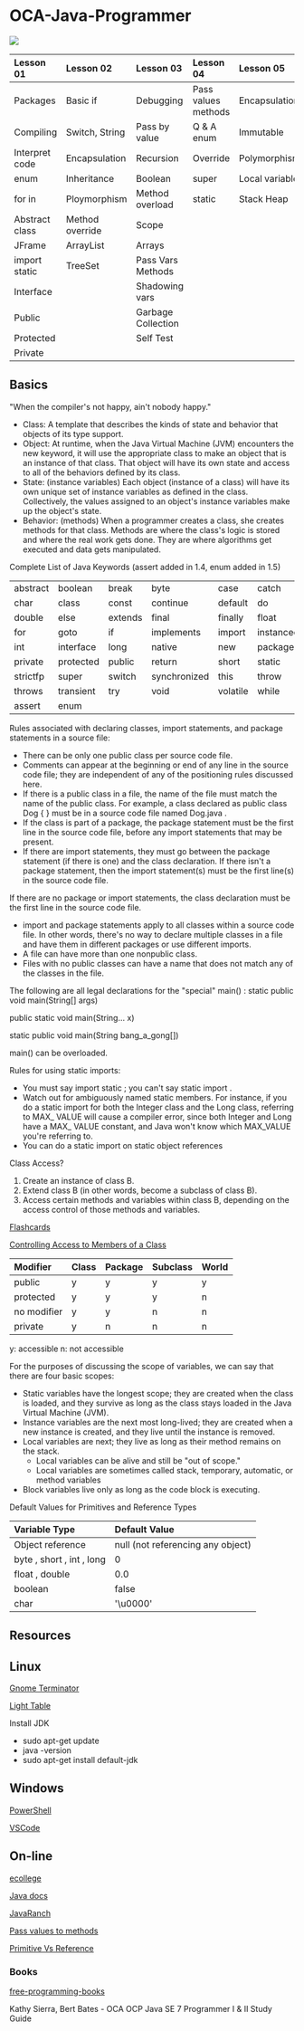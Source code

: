 # OCA-Java-Programmer

![](http://education.oracle.com/education/ou_rd14/image/oracleuniversity_logo.png)

| Lesson 01      | Lesson 02       | Lesson 03       | Lesson 04           | Lesson 05           | Lesson06
| :------------  | :------------   | :-------------- | :------------------ | :------------       | :------------------------ |
| Packages       | Basic if        | Debugging       | Pass values methods | Encapsulation       | Flow Control & Exceptions |
| Compiling      | Switch, String  | Pass by value   | Q & A  enum         | Immutable           |
| Interpret code | Encapsulation   | Recursion       | Override            | Polymorphism        |
| enum           | Inheritance     | Boolean         | super               | Local variable      |
| for in         | Ploymorphism    | Method overload | static              | Stack Heap          |
| Abstract class | Method override | Scope			 |
| JFrame		 | ArrayList	   | Arrays		     |
| import static	 | TreeSet		   |Pass Vars Methods|
| Interface		 |				   |Shadowing vars   |
| Public 		 |				   |Garbage Collection|
| Protected		 |				   |Self Test        |
| Private		 |				   |

## Basics
"When the compiler's not happy, ain't nobody happy."

- Class:
A template that describes the kinds of state and behavior that objects
of its type support.
- Object:
At runtime, when the Java Virtual Machine (JVM) encounters the
new keyword, it will use the appropriate class to make an object that is an
instance of that class. That object will have its own state and access to all of
the behaviors defined by its class.
- State: (instance variables)
Each object (instance of a class) will have its
own unique set of instance variables as defined in the class. Collectively, the
values assigned to an object's instance variables make up the object's state.
- Behavior: (methods)
When a programmer creates a class, she creates
methods for that class. Methods are where the class's logic is stored and
where the real work gets done. They are where algorithms get executed and
data gets manipulated.

Complete List of Java Keywords (assert added in 1.4, enum added in 1.5)

|   |   |   |   |   |   |
|---|---|---|---|---|---|
| abstract | boolean | break | byte | case | catch |
| char | class | const | continue | default | do |
| double | else | extends | final | finally | float |
| for | goto | if | implements | import | instanceof |
| int | interface | long | native | new | package |
| private | protected | public | return | short | static |
| strictfp | super | switch | synchronized | this | throw |
| throws | transient | try | void | volatile | while |
| assert | enum

Rules associated with declaring classes, import statements, and package statements in a source file:
- There can be only one public class per source code file.
- Comments can appear at the beginning or end of any line in the source code
file; they are independent of any of the positioning rules discussed here.
- If there is a public class in a file, the name of the file must match the name
of the public class. For example, a class declared as public class Dog { }
must be in a source code file named Dog.java .
- If the class is part of a package, the package statement must be the first line
in the source code file, before any import statements that may be present.
- If there are import statements, they must go between the package statement
(if there is one) and the class declaration. If there isn't a package statement,
then the import statement(s) must be the first line(s) in the source code file.

If there are no package or import statements, the class declaration must be
the first line in the source code file.
- import and package statements apply to all classes within a source code file.
In other words, there's no way to declare multiple classes in a file and have
them in different packages or use different imports.
- A file can have more than one nonpublic class.
- Files with no public classes can have a name that does not match any of the
classes in the file.

The following are all legal declarations for the "special" main() :
static public void main(String[] args)

public static void main(String... x)

static public void main(String bang_a_gong[])

main() can be overloaded.

Rules for using static imports:
- You must say import static ; you can't say static import .
- Watch out for ambiguously named static members. For instance, if you do a
static import for both the Integer class and the Long class, referring to MAX_
VALUE will cause a compiler error, since both Integer and Long have a MAX_
VALUE constant, and Java won't know which MAX_VALUE you're referring to.
- You can do a static import on static object references

Class Access?
1. Create an instance of class B.
2. Extend class B (in other words, become a subclass of class B).
3. Access certain methods and variables within class B, depending on the access
control of those methods and variables.

[Flashcards](http://www.cram.com/user/ConchubhairtheWhiteFox)

[Controlling Access to Members of a Class](http://docs.oracle.com/javase/tutorial/java/javaOO/accesscontrol.html)

| Modifier    | Class | Package | Subclass | World
| :-----------|:------|:--------|:---------|:------ |
| public      |  y    |    y    |    y     |   y    |
| protected   |  y    |    y    |    y     |   n    |
| no modifier |  y    |    y    |    n     |   n    |
| private     |  y    |    n    |    n     |   n    |

y: accessible
n: not accessible

For the purposes of discussing the scope of variables, we can say that there are four
basic scopes:
- Static variables have the longest scope; they are created when the class is
loaded, and they survive as long as the class stays loaded in the Java Virtual
Machine (JVM).
- Instance variables are the next most long-lived; they are created when a new
instance is created, and they live until the instance is removed.
- Local variables are next; they live as long as their method remains on the stack.
	- Local variables can be alive and still be "out of scope."
	- Local variables are sometimes called stack, temporary, automatic, or method variables
- Block variables live only as long as the code block is executing.

Default Values for Primitives and Reference Types

| Variable Type  | Default Value |
|:---------------|:------------- |
| Object reference | null (not referencing any object) |
| byte , short , int , long | 0 |
| float , double | 0.0 |
| boolean | false |
| char | '\u0000'

## Resources

## Linux
[Gnome Terminator](http://gnometerminator.blogspot.ie/p/introduction.html)

[Light Table](http://lighttable.com/)

Install JDK
- sudo apt-get update
- java -version
- sudo apt-get install default-jdk

## Windows
[PowerShell](https://msdn.microsoft.com/en-us/mt173057.aspx)

[VSCode](https://code.visualstudio.com/)

## On-line
[ecollege](http://www.ecollege.ie/moodle/course/info.php?id=55)

[Java docs](http://docs.oracle.com/javase/8/)

[JavaRanch](http://www.javaranch.com/)

[Pass values to methods](http://www.dummies.com/how-to/content/how-to-pass-values-to-methods-in-java.html)

[Primitive Vs Reference](http://pages.cs.wisc.edu/~bahls/cs302/PrimitiveVsReference.html)


### Books
[free-programming-books](https://github.com/vhf/free-programming-books/blob/master/free-programming-books.md)

Kathy Sierra, Bert Bates - OCA OCP Java SE 7 Programmer I & II Study Guide